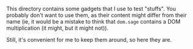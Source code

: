 This directory contains some gadgets that I use to test "stuffs". You
probably don't want to use them, as their content might differ from
their name (ie, it would be a mistake to think that `dom.sage`
contains a DOM multiplication (it might, but it might not)).

Still, it's convenient for me to keep them around, so here they are.
